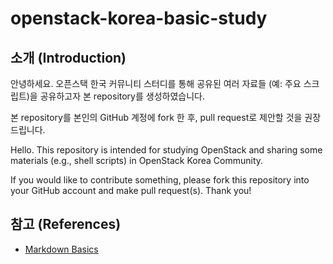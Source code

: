 # openstack-korea-basic-study

## 소개 (Introduction)

안녕하세요. 오픈스택 한국 커뮤니티 스터디를 통해 공유된 여러 자료들 
(예: 주요 스크립트)을 공유하고자 본 repository를 생성하였습니다.

본 repository를 본인의 GitHub 계정에 fork 한 후, pull request로 
제안할 것을 권장 드립니다.

Hello. This repository is intended for studying OpenStack and sharing 
some materials (e.g., shell scripts) in OpenStack Korea Community.

If you would like to contribute something, please fork this repository 
into your GitHub account and make pull request(s). Thank you!

## 참고 (References)
* [Markdown Basics](https://help.github.com/articles/markdown-basics/)